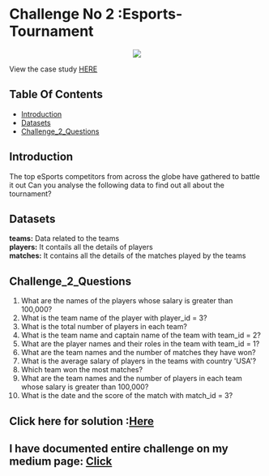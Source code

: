 # Challenge No 2 :Esports-Tournament

<p align="center">
<img src="https://www.steeldata.org.uk/esports.jpg">

View the case study [HERE](https://mattsteel87.wixsite.com/datacoach/steve-s-car-showroom-copy)


## Table Of Contents
- [Introduction](#introduction)
- [Datasets](#Datasets)
- [Challenge_2_Questions](#Challenge_2_Questions)

## Introduction

The top eSports competitors from across the globe have gathered to battle it out
Can you analyse the following data to find out all about the tournament?

## Datasets

**teams:** Data related to the teams
<br>
**players:**  It contails all the details of players
<br>
**matches:** It contains all the details of the matches played by the teams

## Challenge_2_Questions

1. What are the names of the players whose salary is greater than 100,000?
2. What is the team name of the player with player_id = 3?
3. What is the total number of players in each team?
4. What is the team name and captain name of the team with team_id = 2?
5. What are the player names and their roles in the team with team_id = 1?
6. What are the team names and the number of matches they have won?
7. What is the average salary of players in the teams with country 'USA'?
8. Which team won the most matches?
9. What are the team names and the number of players in each team whose salary is greater than 100,000?
10. What is the date and the score of the match with match_id = 3?

## Click here for solution :[Here](https://github.com/SimranGodsey/Esports-Tournament/blob/main/Challenge%20No%20%3A%202)

## I have documented entire challenge on my medium page: [Click](https://medium.com/@simrangodse18/esports-tournament-challenge-02-810f992bc6c5)


